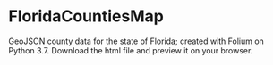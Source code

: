 # FloridaCountiesMap
GeoJSON county data for the state of Florida; created with Folium on Python 3.7.
Download the html file and preview it on your browser. 
